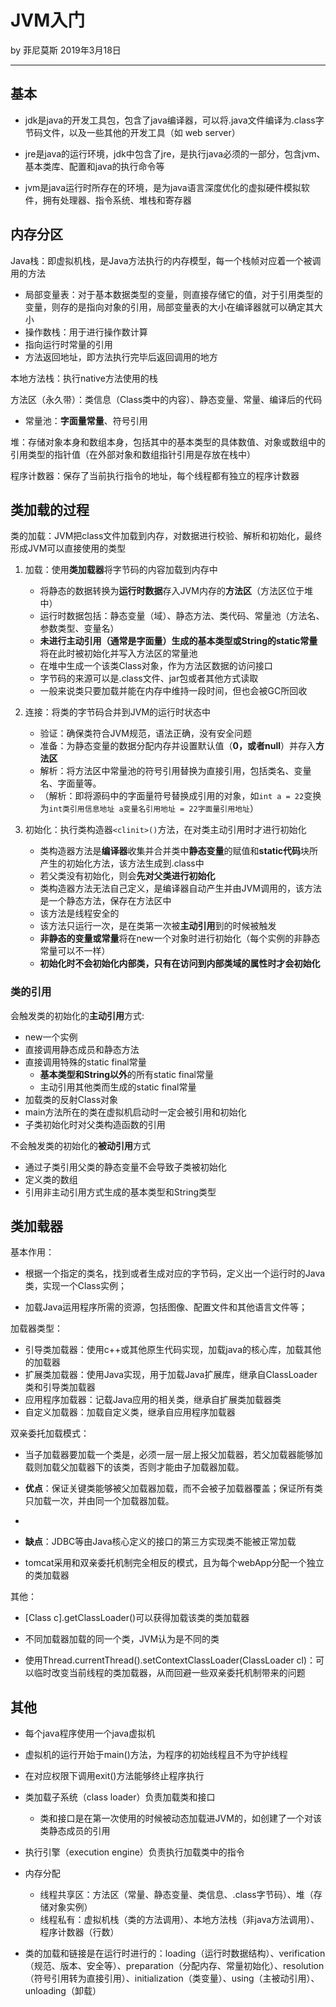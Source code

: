 

# JVM入门

by 菲尼莫斯 2019年3月18日

---

## 基本

* jdk是java的开发工具包，包含了java编译器，可以将.java文件编译为.class字节码文件，以及一些其他的开发工具（如 web server）

* jre是java的运行环境，jdk中包含了jre，是执行java必须的一部分，包含jvm、基本类库、配置和java的执行命令等

* jvm是java运行时所存在的环境，是为java语言深度优化的虚拟硬件模拟软件，拥有处理器、指令系统、堆栈和寄存器

## 内存分区

Java栈：即虚拟机栈，是Java方法执行的内存模型，每一个栈帧对应着一个被调用的方法
* 局部变量表：对于基本数据类型的变量，则直接存储它的值，对于引用类型的变量，则存的是指向对象的引用，局部变量表的大小在编译器就可以确定其大小
* 操作数栈：用于进行操作数计算
* 指向运行时常量的引用
* 方法返回地址，即方法执行完毕后返回调用的地方

本地方法栈：执行native方法使用的栈

方法区（永久带）：类信息（Class类中的内容）、静态变量、常量、编译后的代码
* 常量池：**字面量常量**、符号引用

堆：存储对象本身和数组本身，包括其中的基本类型的具体数值、对象或数组中的引用类型的指针值（在外部对象和数组指针引用是存放在栈中）

程序计数器：保存了当前执行指令的地址，每个线程都有独立的程序计数器

## 类加载的过程

类的加载：JVM把class文件加载到内存，对数据进行校验、解析和初始化，最终形成JVM可以直接使用的类型

1. 加载：使用**类加载器**将字节码的内容加载到内存中
    * 将静态的数据转换为**运行时数据**存入JVM内存的**方法区**（方法区位于堆中）
    * 运行时数据包括：静态变量（域）、静态方法、类代码、常量池（方法名、参数类型、变量名）
    * **未进行主动引用（通常是字面量）生成的基本类型或String的static常量**将在此时被初始化并写入方法区的常量池
    * 在堆中生成一个该类Class对象，作为方法区数据的访问接口
    * 字节码的来源可以是.class文件、jar包或者其他方式读取
    * 一般来说类只要加载并能在内存中维持一段时间，但也会被GC所回收

2. 连接：将类的字节码合并到JVM的运行时状态中
    * 验证：确保类符合JVM规范，语法正确，没有安全问题
    * 准备：为静态变量的数据分配内存并设置默认值（**0，或者null**）并存入**方法区**
    * 解析：将方法区中常量池的符号引用替换为直接引用，包括类名、变量名、字面量等。
    * （解析：即将源码中的字面量符号替换成引用的对象，如`int a = 22`变换为`int类引用信息地址 a变量名引用地址 = 22字面量引用地址`）

3. 初始化：执行类构造器`<clinit>()`方法，在对类主动引用时才进行初始化
   * 类构造器方法是**编译器**收集并合并类中**静态变量**的赋值和**static代码**块所产生的初始化方法，该方法生成到.class中
   * 若父类没有初始化，则会**先对父类进行初始化**
   * 类构造器方法无法自己定义，是编译器自动产生并由JVM调用的，该方法是一个静态方法，保存在方法区中
   * 该方法是线程安全的
   * 该方法只运行一次，是在类第一次被**主动引用**到的时候被触发
   * **非静态的变量或常量**将在new一个对象时进行初始化（每个实例的非静态常量可以不一样）
   * **初始化时不会初始化内部类，只有在访问到内部类域的属性时才会初始化**

### 类的引用

会触发类的初始化的**主动引用**方式:

* new一个实例
* 直接调用静态成员和静态方法
* 直接调用特殊的static final常量
    * **基本类型和String以外**的所有static final常量
    * 主动引用其他类而生成的static final常量
* 加载类的反射Class对象
* main方法所在的类在虚拟机启动时一定会被引用和初始化
* 子类初始化时对父类构造函数的引用

不会触发类的初始化的**被动引用**方式

* 通过子类引用父类的静态变量不会导致子类被初始化
* 定义类的数组
* 引用非主动引用方式生成的基本类型和String类型

## 类加载器

基本作用：

* 根据一个指定的类名，找到或者生成对应的字节码，定义出一个运行时的Java类，实现一个Class实例；

* 加载Java运用程序所需的资源，包括图像、配置文件和其他语言文件等；

加载器类型：

* 引导类加载器：使用c++或其他原生代码实现，加载java的核心库，加载其他的加载器
* 扩展类加载器：使用Java实现，用于加载Java扩展库，继承自ClassLoader类和引导类加载器
* 应用程序加载器：记载Java应用的相关类，继承自扩展类加载器类
* 自定义加载器：加载自定义类，继承自应用程序加载器

双亲委托加载模式：

* 当子加载器要加载一个类是，必须一层一层上报父加载器，若父加载器能够加载则加载父加载器下的该类，否则才能由子加载器加载。

* **优点**：保证关键类能够被父加载器加载，而不会被子加载器覆盖；保证所有类只加载一次，并由同一个加载器加载。
*
* **缺点**：JDBC等由Java核心定义的接口的第三方实现类不能被正常加载

* tomcat采用和双亲委托机制完全相反的模式，且为每个webApp分配一个独立的类加载器

其他：

* [Class c].getClassLoader()可以获得加载该类的类加载器

* 不同加载器加载的同一个类，JVM认为是不同的类

* 使用Thread.currentThread().setContextClassLoader(ClassLoader cl)：可以临时改变当前线程的类加载器，从而回避一些双亲委托机制带来的问题

## 其他

* 每个java程序使用一个java虚拟机

* 虚拟机的运行开始于main()方法，为程序的初始线程且不为守护线程

* 在对应权限下调用exit()方法能够终止程序执行

* 类加载子系统（class loader）负责加载类和接口
    * 类和接口是在第一次使用的时候被动态加载进JVM的，如创建了一个对该类静态成员的引用

* 执行引擎（execution engine）负责执行加载类中的指令

* 内存分配
    * 线程共享区：方法区（常量、静态变量、类信息、.class字节码）、堆（存储对象实例）
    * 线程私有：虚拟机栈（类的方法调用）、本地方法栈（非java方法调用）、程序计数器（行数）

* 类的加载和链接是在运行时进行的：loading（运行时数据结构）、verification（规范、版本、安全等）、preparation（分配内存、常量初始化）、resolution（符号引用转为直接引用）、initialization（类变量）、using（主被动引用）、unloading（卸载）


